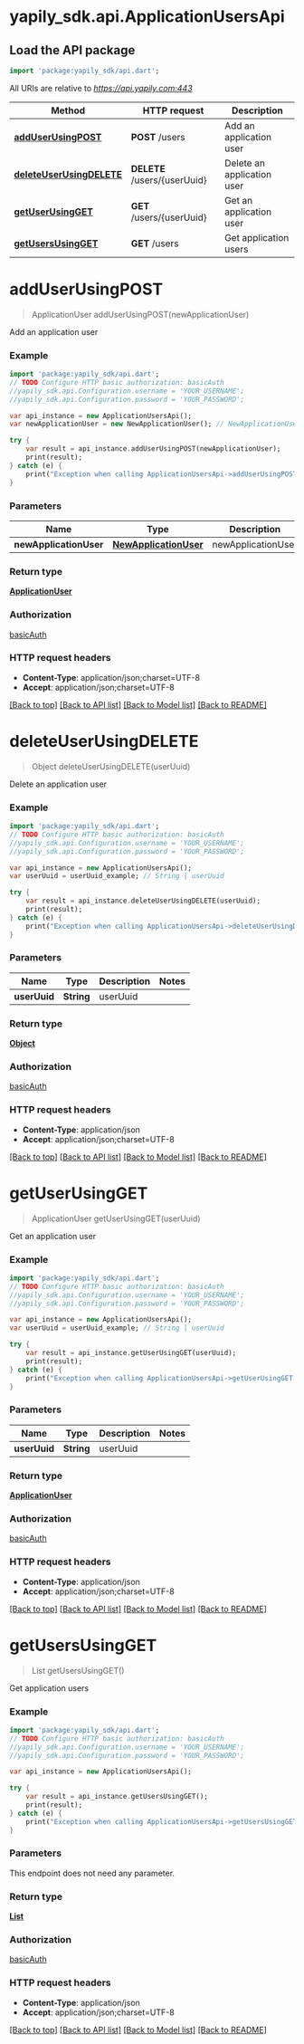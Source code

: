 # yapily_sdk.api.ApplicationUsersApi

## Load the API package
```dart
import 'package:yapily_sdk/api.dart';
```

All URIs are relative to *https://api.yapily.com:443*

Method | HTTP request | Description
------------- | ------------- | -------------
[**addUserUsingPOST**](ApplicationUsersApi.md#addUserUsingPOST) | **POST** /users | Add an application user
[**deleteUserUsingDELETE**](ApplicationUsersApi.md#deleteUserUsingDELETE) | **DELETE** /users/{userUuid} | Delete an application user
[**getUserUsingGET**](ApplicationUsersApi.md#getUserUsingGET) | **GET** /users/{userUuid} | Get an application user
[**getUsersUsingGET**](ApplicationUsersApi.md#getUsersUsingGET) | **GET** /users | Get application users


# **addUserUsingPOST**
> ApplicationUser addUserUsingPOST(newApplicationUser)

Add an application user

### Example 
```dart
import 'package:yapily_sdk/api.dart';
// TODO Configure HTTP basic authorization: basicAuth
//yapily_sdk.api.Configuration.username = 'YOUR_USERNAME';
//yapily_sdk.api.Configuration.password = 'YOUR_PASSWORD';

var api_instance = new ApplicationUsersApi();
var newApplicationUser = new NewApplicationUser(); // NewApplicationUser | newApplicationUser

try { 
    var result = api_instance.addUserUsingPOST(newApplicationUser);
    print(result);
} catch (e) {
    print("Exception when calling ApplicationUsersApi->addUserUsingPOST: $e\n");
}
```

### Parameters

Name | Type | Description  | Notes
------------- | ------------- | ------------- | -------------
 **newApplicationUser** | [**NewApplicationUser**](NewApplicationUser.md)| newApplicationUser | 

### Return type

[**ApplicationUser**](ApplicationUser.md)

### Authorization

[basicAuth](../README.md#basicAuth)

### HTTP request headers

 - **Content-Type**: application/json;charset=UTF-8
 - **Accept**: application/json;charset=UTF-8

[[Back to top]](#) [[Back to API list]](../README.md#documentation-for-api-endpoints) [[Back to Model list]](../README.md#documentation-for-models) [[Back to README]](../README.md)

# **deleteUserUsingDELETE**
> Object deleteUserUsingDELETE(userUuid)

Delete an application user

### Example 
```dart
import 'package:yapily_sdk/api.dart';
// TODO Configure HTTP basic authorization: basicAuth
//yapily_sdk.api.Configuration.username = 'YOUR_USERNAME';
//yapily_sdk.api.Configuration.password = 'YOUR_PASSWORD';

var api_instance = new ApplicationUsersApi();
var userUuid = userUuid_example; // String | userUuid

try { 
    var result = api_instance.deleteUserUsingDELETE(userUuid);
    print(result);
} catch (e) {
    print("Exception when calling ApplicationUsersApi->deleteUserUsingDELETE: $e\n");
}
```

### Parameters

Name | Type | Description  | Notes
------------- | ------------- | ------------- | -------------
 **userUuid** | **String**| userUuid | 

### Return type

[**Object**](Object.md)

### Authorization

[basicAuth](../README.md#basicAuth)

### HTTP request headers

 - **Content-Type**: application/json
 - **Accept**: application/json;charset=UTF-8

[[Back to top]](#) [[Back to API list]](../README.md#documentation-for-api-endpoints) [[Back to Model list]](../README.md#documentation-for-models) [[Back to README]](../README.md)

# **getUserUsingGET**
> ApplicationUser getUserUsingGET(userUuid)

Get an application user

### Example 
```dart
import 'package:yapily_sdk/api.dart';
// TODO Configure HTTP basic authorization: basicAuth
//yapily_sdk.api.Configuration.username = 'YOUR_USERNAME';
//yapily_sdk.api.Configuration.password = 'YOUR_PASSWORD';

var api_instance = new ApplicationUsersApi();
var userUuid = userUuid_example; // String | userUuid

try { 
    var result = api_instance.getUserUsingGET(userUuid);
    print(result);
} catch (e) {
    print("Exception when calling ApplicationUsersApi->getUserUsingGET: $e\n");
}
```

### Parameters

Name | Type | Description  | Notes
------------- | ------------- | ------------- | -------------
 **userUuid** | **String**| userUuid | 

### Return type

[**ApplicationUser**](ApplicationUser.md)

### Authorization

[basicAuth](../README.md#basicAuth)

### HTTP request headers

 - **Content-Type**: application/json
 - **Accept**: application/json;charset=UTF-8

[[Back to top]](#) [[Back to API list]](../README.md#documentation-for-api-endpoints) [[Back to Model list]](../README.md#documentation-for-models) [[Back to README]](../README.md)

# **getUsersUsingGET**
> List<ApplicationUser> getUsersUsingGET()

Get application users

### Example 
```dart
import 'package:yapily_sdk/api.dart';
// TODO Configure HTTP basic authorization: basicAuth
//yapily_sdk.api.Configuration.username = 'YOUR_USERNAME';
//yapily_sdk.api.Configuration.password = 'YOUR_PASSWORD';

var api_instance = new ApplicationUsersApi();

try { 
    var result = api_instance.getUsersUsingGET();
    print(result);
} catch (e) {
    print("Exception when calling ApplicationUsersApi->getUsersUsingGET: $e\n");
}
```

### Parameters
This endpoint does not need any parameter.

### Return type

[**List<ApplicationUser>**](ApplicationUser.md)

### Authorization

[basicAuth](../README.md#basicAuth)

### HTTP request headers

 - **Content-Type**: application/json
 - **Accept**: application/json;charset=UTF-8

[[Back to top]](#) [[Back to API list]](../README.md#documentation-for-api-endpoints) [[Back to Model list]](../README.md#documentation-for-models) [[Back to README]](../README.md)


